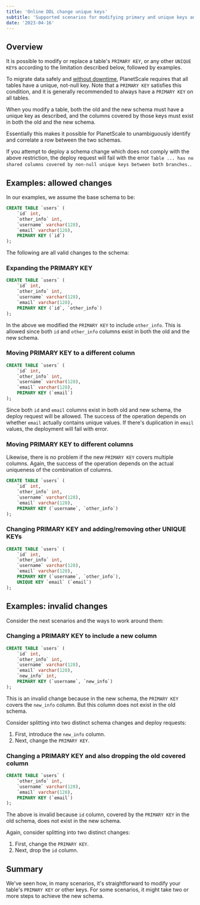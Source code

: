 ```yaml
---
title: 'Online DDL change unique keys'
subtitle: 'Supported scenarios for modifying primary and unique keys and solutions for cases where the change is too big.'
date: '2023-04-16'
---
```


## Overview

It is possible to modify or replace a table's `PRIMARY KEY`, or any other `UNIQUE KEY`s according to the limitation described below, followed by examples.

To migrate data safely and [without downtime](/docs/concepts/nonblocking-schema-changes), PlanetScale requires that all tables have a unique, not-null key. Note that a `PRIMARY KEY` satisfies this condition, and it is generally recommended to always have a `PRIMARY KEY` on all tables.

When you modify a table, both the old and the new schema must have a unique key as described, and the columns covered by those keys must exist in both the old and the new schema.

Essentially this makes it possible for PlanetScale to unambiguously identify and correlate a row between the two schemas.

If you attempt to deploy a schema change which does not comply with the above restriction, the deploy request will fail with the error `Table ... has no shared columns covered by non-null unique keys between both branches.`.

## Examples: allowed changes

In our examples, we assume the base schema to be:

```sql
CREATE TABLE `users` (
	`id` int,
	`other_info` int,
	`username` varchar(128),
	`email` varchar(128),
	PRIMARY KEY (`id`)
);
```

The following are all valid changes to the schema:

### Expanding the PRIMARY KEY

```sql
CREATE TABLE `users` (
	`id` int,
	`other_info` int,
	`username` varchar(128),
	`email` varchar(128),
	PRIMARY KEY (`id`, `other_info`)
);
```

In the above we modified the `PRIMARY KEY` to include `other_info`. This is allowed since both `id` and `other_info` columns exist in both the old and the new schema.

### Moving PRIMARY KEY to a different column

```sql
CREATE TABLE `users` (
	`id` int,
	`other_info` int,
	`username` varchar(128),
	`email` varchar(128),
	PRIMARY KEY (`email`)
);
```

Since both `id` and `email` columns exist in both old and new schema, the deploy request will be allowed. The success of the operation depends on whether `email` actually contains unique values. If there's duplication in `email` values, the deployment will fail with error.

### Moving PRIMARY KEY to different columns

Likewise, there is no problem if the new `PRIMARY KEY` covers multiple columns. Again, the success of the operation depends on the actual uniqueness of the combination of columns.

```sql
CREATE TABLE `users` (
	`id` int,
	`other_info` int,
	`username` varchar(128),
	`email` varchar(128),
	PRIMARY KEY (`username`, `other_info`)
);
```

### Changing PRIMARY KEY and adding/removing other UNIQUE KEYs

```sql
CREATE TABLE `users` (
	`id` int,
	`other_info` int,
	`username` varchar(128),
	`email` varchar(128),
	PRIMARY KEY (`username`, `other_info`),
	UNIQUE KEY `email` (`email`)
);
```

## Examples: invalid changes

Consider the next scenarios and the ways to work around them:

### Changing a PRIMARY KEY to include a new column

```sql
CREATE TABLE `users` (
	`id` int,
	`other_info` int,
	`username` varchar(128),
	`email` varchar(128),
	`new_info` int,
	PRIMARY KEY (`username`, `new_info`)
);
```

This is an invalid change because in the new schema, the `PRIMARY KEY` covers the `new_info` column. But this column does not exist in the old schema.

Consider splitting into two distinct schema changes and deploy requests:

1. First, introduce the `new_info` column.
2. Next, change the `PRIMARY KEY`.

### Changing a PRIMARY KEY and also dropping the old covered column

```sql
CREATE TABLE `users` (
	`other_info` int,
	`username` varchar(128),
	`email` varchar(128),
	PRIMARY KEY (`email`)
);
```

The above is invalid because `id` column, covered by the `PRIMARY KEY` in the old schema, does not exist in the new schema.

Again, consider splitting into two distinct changes:

1. First, change the `PRIMARY KEY`.
2. Next, drop the `id` column.

## Summary

We've seen how, in many scenarios, it's straightforward to modify your table's `PRIMARY KEY` or other keys. For some scenarios, it might take two or more steps to achieve the new schema.
